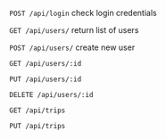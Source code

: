 `POST /api/login` check login credentials


`GET /api/users/` return list of users


`POST /api/users/` create new user


`GET /api/users/:id`


`PUT /api/users/:id`


`DELETE /api/users/:id`


`GET /api/trips`


`PUT /api/trips`

